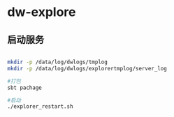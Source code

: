 # dw-explore

## 启动服务

``` sh

mkdir -p /data/log/dwlogs/tmplog
mkdir -p /data/log/dwlogs/explorertmplog/server_log

#打包
sbt pachage

#启动
./explorer_restart.sh

```
